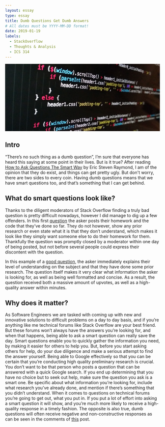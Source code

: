 ```yaml
---
layout: essay
type: essay
title: Dumb Questions Get Dumb Answers
# All dates must be YYYY-MM-DD format!
date: 2019-01-19
labels:
  - StackOverflow
  - Thoughts & Analysis
  - ICS 314
---
```


<img class="ui huge centered rounded image" src="../images/javascript.jpg">

## Intro

“There’s no such thing as a dumb question”, I’m sure that everyone has heard this saying at some point in their lives. But is it true? After reading [How to Ask Questions The Smart Way](http://www.catb.org/esr/faqs/smart-questions.html#bespecific) by Eric Steven Raymond, I am of the opinion that they do exist, and things can get pretty ugly. But don't worry, there are two sides to every coin. Having dumb questions means that we have smart questions too, and that’s something that I can get behind. 

## What do smart questions look like?

Thanks to the diligent moderators of Stack Overflow finding a truly bad question is pretty difficult nowadays, however I did manage to dig up a few offenders. In this first [question](https://stackoverflow.com/questions/20574925/c-file-homework) the asker posts their homework and the code that they’ve done so far. They do not however, show any prior research or even state what it is that they don’t understand, which makes it look like they simply want someone else to do their homework for them. Thankfully the question was promptly closed by a moderator within one day of being posted, but not before several people could express their discontent with the question.

In this example of a [good question](https://stackoverflow.com/questions/477816/what-is-the-correct-json-content-type), the asker immediately explains their level of understanding on the subject and that they have done some prior research. The question itself makes it very clear what information the asker is looking for, as well as being well formatted and concise. As a result, the question received both a massive amount of upvotes, as well as a high-quality answer within minutes.

## Why does it matter?

As Software Engineers we are tasked with coming up with new and innovative solutions to difficult problems on a day to day basis, and if you’re anything like me technical forums like Stack Overflow are your best friend. But these forums won’t always have the answers you’re looking for, and when that happens, being able to ask a smart question can really save the day. Smart questions enable you to quickly gather the information you need, by making it easier for others to help you. But, before you start asking others for help, do your due diligence and make a serious attempt to find the answer yourself. Being able to Google effectively so that you can be certain that you’re conducting high quality preliminary research is crucial. You don’t want to be that person who posts a question that can be answered with a quick Google search. If you end up determining that you have no choice but to seek out help, make sure the question you ask is a smart one. Be specific about what information you’re looking for, include what research you’ve already done, and mention if there’s something that you didn’t understand. When it comes to questions on technical forums you’re going to get out, what you put in. If you put a lot of effort into asking a smart question it will show, and you’re much more likely to receive a high-quality response in a timely fashion. The opposite is also true, dumb questions will often receive negative and non-constructive responses as can be seen in the comments of [this](https://meta.stackexchange.com/questions/225739/stack-overflow-has-gotten-mean) post. 
